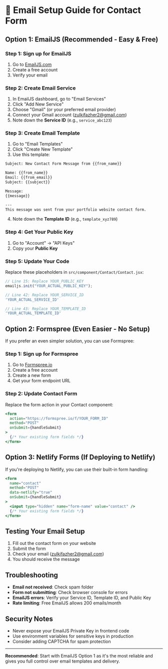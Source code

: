 # 📧 Email Setup Guide for Contact Form

## Option 1: EmailJS (Recommended - Easy & Free)

### Step 1: Sign up for EmailJS
1. Go to [EmailJS.com](https://www.emailjs.com/)
2. Create a free account
3. Verify your email

### Step 2: Create Email Service
1. In EmailJS dashboard, go to "Email Services"
2. Click "Add New Service"
3. Choose "Gmail" (or your preferred email provider)
4. Connect your Gmail account (zulkifazher2@gmail.com)
5. Note down the **Service ID** (e.g., `service_abc123`)

### Step 3: Create Email Template
1. Go to "Email Templates"
2. Click "Create New Template"
3. Use this template:

```html
Subject: New Contact Form Message from {{from_name}}

Name: {{from_name}}
Email: {{from_email}}
Subject: {{subject}}

Message:
{{message}}

---
This message was sent from your portfolio website contact form.
```

4. Note down the **Template ID** (e.g., `template_xyz789`)

### Step 4: Get Your Public Key
1. Go to "Account" → "API Keys"
2. Copy your **Public Key**

### Step 5: Update Your Code
Replace these placeholders in `src/component/Contact/Contact.jsx`:

```javascript
// Line 15: Replace YOUR_PUBLIC_KEY
emailjs.init("YOUR_ACTUAL_PUBLIC_KEY");

// Line 42: Replace YOUR_SERVICE_ID
'YOUR_ACTUAL_SERVICE_ID'

// Line 43: Replace YOUR_TEMPLATE_ID  
'YOUR_ACTUAL_TEMPLATE_ID'
```

## Option 2: Formspree (Even Easier - No Setup)

If you prefer an even simpler solution, you can use Formspree:

### Step 1: Sign up for Formspree
1. Go to [Formspree.io](https://formspree.io/)
2. Create a free account
3. Create a new form
4. Get your form endpoint URL

### Step 2: Update Contact Form
Replace the form action in your Contact component:

```jsx
<form 
  action="https://formspree.io/f/YOUR_FORM_ID" 
  method="POST"
  onSubmit={handleSubmit}
>
  {/* Your existing form fields */}
</form>
```

## Option 3: Netlify Forms (If Deploying to Netlify)

If you're deploying to Netlify, you can use their built-in form handling:

```jsx
<form 
  name="contact" 
  method="POST" 
  data-netlify="true"
  onSubmit={handleSubmit}
>
  <input type="hidden" name="form-name" value="contact" />
  {/* Your existing form fields */}
</form>
```

## Testing Your Email Setup

1. Fill out the contact form on your website
2. Submit the form
3. Check your email (zulkifazher2@gmail.com)
4. You should receive the message

## Troubleshooting

- **Email not received**: Check spam folder
- **Form not submitting**: Check browser console for errors
- **EmailJS errors**: Verify your Service ID, Template ID, and Public Key
- **Rate limiting**: Free EmailJS allows 200 emails/month

## Security Notes

- Never expose your EmailJS Private Key in frontend code
- Use environment variables for sensitive keys in production
- Consider adding CAPTCHA for spam protection

---

**Recommended**: Start with EmailJS Option 1 as it's the most reliable and gives you full control over email templates and delivery. 